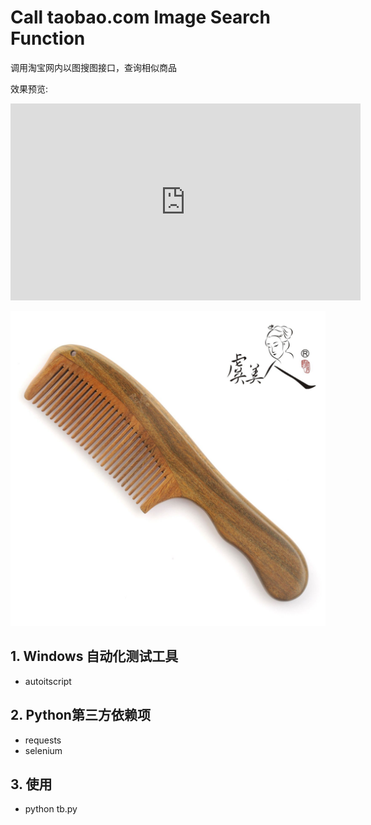# Call taobao.com Image Search Function
调用淘宝网内以图搜图接口，查询相似商品

效果预览:

<iframe width="560" height="315" src="https://github.com/taylorguo/Call_taobao_image_search/blob/master/assets/call_tb_api.mp4" frameborder="0" allowfullscreen></iframe>

[![](https://github.com/taylorguo/Call_taobao_image_search/blob/master/assets/comb_001.jpg)](https://github.com/taylorguo/Call_taobao_image_search/blob/master/assets/call_tb_api.mp4)

## 1. Windows 自动化测试工具

  * autoitscript

## 2. Python第三方依赖项

  * requests
  * selenium

## 3. 使用

  * python tb.py
